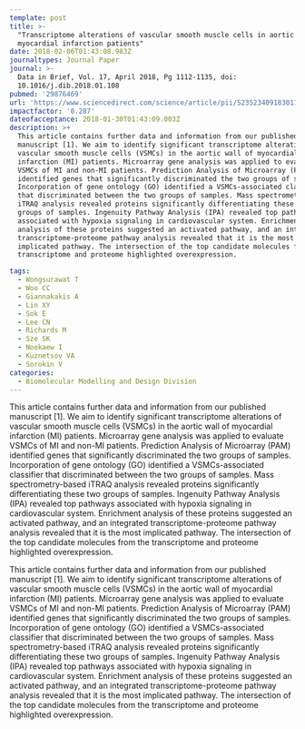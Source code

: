 ```yaml
---
template: post
title: >-
  "Transcriptome alterations of vascular smooth muscle cells in aortic wall of
  myocardial infarction patients"
date: 2018-02-06T01:43:08.983Z
journaltypes: Journal Paper
journal: >-
  Data in Brief, Vol. 17, April 2018, Pg 1112-1135, doi:
  10.1016/j.dib.2018.01.108
pubmed: '29876469'
url: 'https://www.sciencedirect.com/science/article/pii/S2352340918301124?via%3Dihub'
impactfactor: '0.287'
dateofacceptance: 2018-01-30T01:43:09.003Z
description: >+
  This article contains further data and information from our published
  manuscript [1]. We aim to identify significant transcriptome alterations of
  vascular smooth muscle cells (VSMCs) in the aortic wall of myocardial
  infarction (MI) patients. Microarray gene analysis was applied to evaluate
  VSMCs of MI and non-MI patients. Prediction Analysis of Microarray (PAM)
  identified genes that significantly discriminated the two groups of samples.
  Incorporation of gene ontology (GO) identified a VSMCs-associated classifier
  that discriminated between the two groups of samples. Mass spectrometry-based
  iTRAQ analysis revealed proteins significantly differentiating these two
  groups of samples. Ingenuity Pathway Analysis (IPA) revealed top pathways
  associated with hypoxia signaling in cardiovascular system. Enrichment
  analysis of these proteins suggested an activated pathway, and an integrated
  transcriptome-proteome pathway analysis revealed that it is the most
  implicated pathway. The intersection of the top candidate molecules from the
  transcriptome and proteome highlighted overexpression.

tags:
  - Wongsurawat T
  - Woo CC
  - Giannakakis A
  - Lin XY
  - Sok E
  - Lee CN
  - Richards M
  - Sze SK
  - Nookaew I
  - Kuznetsov VA
  - Sorokin V
categories:
  - Biomolecular Modelling and Design Division
---
```

This article contains further data and information from our published manuscript \[1]. We aim to identify significant transcriptome alterations of vascular smooth muscle cells (VSMCs) in the aortic wall of myocardial infarction (MI) patients. Microarray gene analysis was applied to evaluate VSMCs of MI and non-MI patients. Prediction Analysis of Microarray (PAM) identified genes that significantly discriminated the two groups of samples. Incorporation of gene ontology (GO) identified a VSMCs-associated classifier that discriminated between the two groups of samples. Mass spectrometry-based iTRAQ analysis revealed proteins significantly differentiating these two groups of samples. Ingenuity Pathway Analysis (IPA) revealed top pathways associated with hypoxia signaling in cardiovascular system. Enrichment analysis of these proteins suggested an activated pathway, and an integrated transcriptome-proteome pathway analysis revealed that it is the most implicated pathway. The intersection of the top candidate molecules from the transcriptome and proteome highlighted overexpression.

This article contains further data and information from our published manuscript \[1]. We aim to identify significant transcriptome alterations of vascular smooth muscle cells (VSMCs) in the aortic wall of myocardial infarction (MI) patients. Microarray gene analysis was applied to evaluate VSMCs of MI and non-MI patients. Prediction Analysis of Microarray (PAM) identified genes that significantly discriminated the two groups of samples. Incorporation of gene ontology (GO) identified a VSMCs-associated classifier that discriminated between the two groups of samples. Mass spectrometry-based iTRAQ analysis revealed proteins significantly differentiating these two groups of samples. Ingenuity Pathway Analysis (IPA) revealed top pathways associated with hypoxia signaling in cardiovascular system. Enrichment analysis of these proteins suggested an activated pathway, and an integrated transcriptome-proteome pathway analysis revealed that it is the most implicated pathway. The intersection of the top candidate molecules from the transcriptome and proteome highlighted overexpression.
